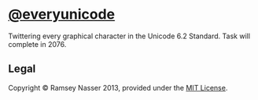 [@everyunicode][twitter]
============

Twittering every graphical character in the Unicode 6.2 Standard. Task will complete in 2076.

Legal
-----

Copyright © Ramsey Nasser 2013, provided under the [MIT License][mit].

[twitter]: https://twitter.com/everyunicode
[mit]: http://opensource.org/licenses/MIT